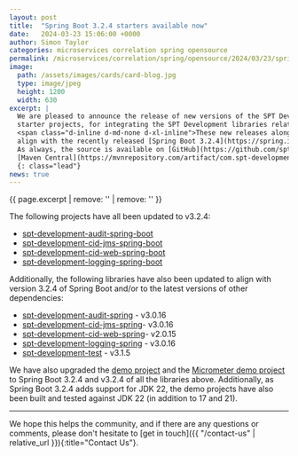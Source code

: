 ```yaml
---
layout: post
title:  "Spring Boot 3.2.4 starters available now"
date:   2024-03-23 15:06:00 +0000
author: Simon Taylor
categories: microservices correlation spring opensource
permalink: /microservices/correlation/spring/opensource/2024/03/23/spring-boot-3-2-4-starters-available-now
image:
  path: /assets/images/cards/card-blog.jpg
  type: image/jpeg
  height: 1200
  width: 630
excerpt: |
  We are pleased to announce the release of new versions of the SPT Development [Spring Boot](https://spring.io/projects/spring-boot){: target="_blank"} 
  starter projects, for integrating the SPT Development libraries related to correlation IDs, logging and auditing, into Spring Boot applications. 
  <span class="d-inline d-md-none d-xl-inline">These new releases along with new releases of some of the projects they relate to, have been updated to 
  align with the recently released [Spring Boot 3.2.4](https://spring.io/blog/2024/03/21/spring-boot-3-2-4-available-now){: target="_blank" }. 
  As always, the source is available on [GitHub](https://github.com/spt-development) and the artifacts are also available in
  [Maven Central](https://mvnrepository.com/artifact/com.spt-development) for easy inclusion in your own <em>Java</em> projects.</span>
  {: class="lead"}
news: true
---
```

{{ page.excerpt | remove: '<span class="d-inline d-md-none d-xl-inline">' | remove: '</span>' }}

The following projects have all been updated to v3.2.4:

* [spt-development-audit-spring-boot](https://github.com/spt-development/spt-development-audit-spring-boot)
* [spt-development-cid-jms-spring-boot](https://github.com/spt-development/spt-development-cid-jms-spring-boot)
* [spt-development-cid-web-spring-boot](https://github.com/spt-development/spt-development-cid-web-spring-boot)
* [spt-development-logging-spring-boot](https://github.com/spt-development/spt-development-logging-spring-boot)

Additionally, the following libraries have also been updated to align with version 3.2.4 of Spring Boot and/or to the latest versions of other 
dependencies:

* [spt-development-audit-spring](https://github.com/spt-development/spt-development-audit-spring) - v3.0.16
* [spt-development-cid-jms-spring](https://github.com/spt-development/spt-development-cid-jms-spring)- v3.0.16
* [spt-development-cid-web-spring](https://github.com/spt-development/spt-development-cid-web-spring)- v2.0.15
* [spt-development-logging-spring](https://github.com/spt-development/spt-development-logging-spring) - v3.0.16
* [spt-development-test](https://github.com/spt-development/spt-development-test) - v3.1.5

We have also upgraded the [demo project](https://github.com/spt-development/spt-development-demo) and the 
[Micrometer demo project](https://github.com/spt-development/spt-development-micrometer-tracing-demo) to Spring Boot 3.2.4 and v3.2.4 of all the libraries above.
Additionally, as Spring Boot 3.2.4 adds support for JDK 22, the demo projects have also been built and tested against JDK 22 (in addition to 17 and 21).

---

We hope this helps the community, and if there are any questions or comments, please don't hesitate to [get in touch]({{ "/contact-us" | relative_url }}){:title="Contact Us"}.
